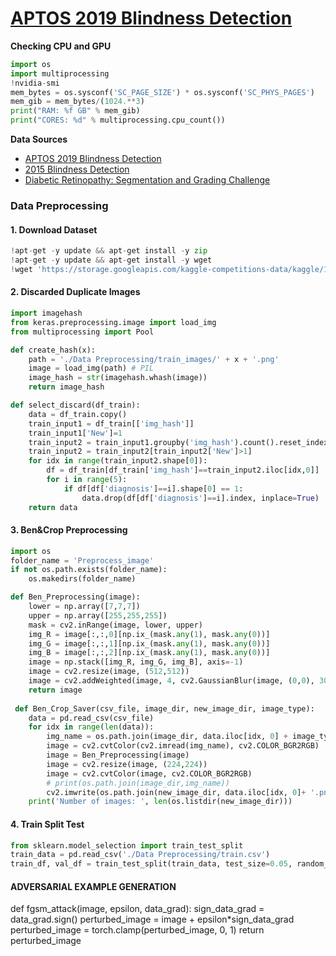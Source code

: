 # [APTOS 2019 Blindness Detection](https://www.kaggle.com/c/aptos2019-blindness-detection)
**Checking CPU and GPU**
```PYTHON
import os
import multiprocessing
!nvidia-smi
mem_bytes = os.sysconf('SC_PAGE_SIZE') * os.sysconf('SC_PHYS_PAGES')
mem_gib = mem_bytes/(1024.**3)  
print("RAM: %f GB" % mem_gib)
print("CORES: %d" % multiprocessing.cpu_count())
```
**Data Sources**
* [APTOS 2019 Blindness Detection](https://www.kaggle.com/c/aptos2019-blindness-detection/data)
* [2015 Blindness Detection](https://www.kaggle.com/tanlikesmath/diabetic-retinopathy-resized)
* [Diabetic Retinopathy: Segmentation and Grading Challenge](https://ieee-dataport.org/open-access/indian-diabetic-retinopathy-image-dataset-idrid)

### Data Preprocessing
#### 1. Download Dataset
```PYTHON
!apt-get -y update && apt-get install -y zip
!apt-get -y update && apt-get install -y wget
!wget 'https://storage.googleapis.com/kaggle-competitions-data/kaggle/14774/536888/all.zip?GoogleAccessId=web-data@kaggle-161607.iam.gserviceaccount.com&Expires=1565001228&Signature=ecTeTu%2F9gIQKcEJePgTnnI5G5hoesl3zOgN%2BV3cILfJxnlsZgjp5f2CK1yMG2vZi2VrVxRAbEXiOE903Uw10B1bxpHs%2Bjesu4R8VaXYjYleB1wAQcLWpnUx2Kvki9G6R6C9nOxH178%2FTHz4Hbl%2FpxolKWgRCoNECc%2BXvFTSTAAL5TxHleJIekIecROR7Rid2N1KXG%2FrGrTcKOhgakdmb2gilJpxMSSa1beUrDEJ3E6aHv8X3gFtsxsdTm8hI087U0kuhl9oNiHhNCxtTcl%2BPUGj9POUkOe%2FqCiZo95IEouXC%2FR57kLWtrpQ9846Y144vCquC8pEi%2BX0GGwwqL1sQ5g%3D%3D&response-content-disposition=attachment%3B+filename%3Daptos2019-blindness-detection.zip' --no-check-certificate -O aptos2019-blindness-detection.zip
```
#### 2. Discarded  Duplicate Images  
```PYTHON
import imagehash
from keras.preprocessing.image import load_img
from multiprocessing import Pool

def create_hash(x):
    path = './Data Preprocessing/train_images/' + x + '.png'
    image = load_img(path) # PIL
    image_hash = str(imagehash.whash(image))
    return image_hash

def select_discard(df_train):
    data = df_train.copy()
    train_input1 = df_train[['img_hash']]
    train_input1['New']=1
    train_input2 = train_input1.groupby('img_hash').count().reset_index()
    train_input2 = train_input2[train_input2['New']>1]
    for idx in range(train_input2.shape[0]):
        df = df_train[df_train['img_hash']==train_input2.iloc[idx,0]]
        for i in range(5):
            if df[df['diagnosis']==i].shape[0] == 1:
                data.drop(df[df['diagnosis']==i].index, inplace=True)
    return data
```
#### 3. Ben&Crop Preprocessing
```python
import os
folder_name = 'Preprocess_image'
if not os.path.exists(folder_name):
    os.makedirs(folder_name)

def Ben_Preprocessing(image):
    lower = np.array([7,7,7]) 
    upper = np.array([255,255,255])
    mask = cv2.inRange(image, lower, upper)
    img_R = image[:,:,0][np.ix_(mask.any(1), mask.any(0))]
    img_G = image[:,:,1][np.ix_(mask.any(1), mask.any(0))]
    img_B = image[:,:,2][np.ix_(mask.any(1), mask.any(0))]
    image = np.stack([img_R, img_G, img_B], axis=-1)
    image = cv2.resize(image, (512,512))
    image = cv2.addWeighted(image, 4, cv2.GaussianBlur(image, (0,0), 30) ,-4 ,128)
    return image
    
 def Ben_Crop_Saver(csv_file, image_dir, new_image_dir, image_type):
    data = pd.read_csv(csv_file)
    for idx in range(len(data)):
        img_name = os.path.join(image_dir, data.iloc[idx, 0] + image_type)
        image = cv2.cvtColor(cv2.imread(img_name), cv2.COLOR_BGR2RGB)
        image = Ben_Preprocessing(image)
        image = cv2.resize(image, (224,224))
        image = cv2.cvtColor(image, cv2.COLOR_BGR2RGB)
        # print(os.path.join(image_dir,img_name))
        cv2.imwrite(os.path.join(new_image_dir, data.iloc[idx, 0]+ '.png'), image)
    print('Number of images: ', len(os.listdir(new_image_dir)))
 ```
#### 4. Train Split Test
```python
from sklearn.model_selection import train_test_split
train_data = pd.read_csv('./Data Preprocessing/train.csv')
train_df, val_df = train_test_split(train_data, test_size=0.05, random_state=46, stratify=train_data.diagnosis)
```
#### ADVERSARIAL EXAMPLE GENERATION
def fgsm_attack(image, epsilon, data_grad):
    sign_data_grad = data_grad.sign()
    perturbed_image = image + epsilon*sign_data_grad
    perturbed_image = torch.clamp(perturbed_image, 0, 1)
    return perturbed_image
